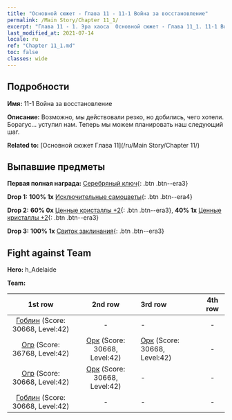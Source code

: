 ```yaml
---
title: "Основной сюжет - Глава 11 - 11-1 Война за восстановление"
permalink: /Main Story/Chapter 11_1/
excerpt: "Глава 11 - 1. Эра хаоса  Основной сюжет - Глава 11_1. 11-1 Война за восстановление"
last_modified_at: 2021-07-14
locale: ru
ref: "Chapter 11_1.md"
toc: false
classes: wide
---
```


## Подробности

 **Имя:** 11-1 Война за восстановление

 **Описание:** Возможно, мы действовали резко, но добились, чего хотели. Борагус... уступил нам. Теперь мы можем планировать наш следующий шаг.

 **Related to:** [Основной сюжет Глава 11](/ru/Main Story/Chapter 11/)

## Выпавшие предметы

 **Первая полная награда:** [Серебряный ключ](/ItemsRU/con_693/){: .btn .btn--era3}

 **Drop 1:** **100% 1x** [Исключительные самоцветы](/ItemsRU/mat_37/){: .btn .btn--era4}

 **Drop 2:** **60% 0x** [Ценные кристаллы +2](/ItemsRU/mat_31/){: .btn .btn--era3}, **40% 1x** [Ценные кристаллы +2](/ItemsRU/mat_31/){: .btn .btn--era3}

 **Drop 3:** **100% 1x** [Свиток заклинания](/ItemsRU/con_694/){: .btn .btn--era3}


## Fight against Team
 **Hero:** h_Adelaide

 **Team:**


  | 1st row | 2nd row | 3rd row | 4th row |
  |:----:|:----:|:----|:----:|
  | [Гоблин](/ru/units/Goblin/) (Score: 30668, Level:42)  | - | - | - |
  | [Огр](/ru/units/Ogre/) (Score: 36768, Level:42)  | [Орк](/ru/units/Orc/) (Score: 30668, Level:42)  | [Орк](/ru/units/Orc/) (Score: 30668, Level:42)  | - |
  | [Огр](/ru/units/Ogre/) (Score: 30668, Level:42)  | [Орк](/ru/units/Orc/) (Score: 30668, Level:42)  | - | - |
  | [Гоблин](/ru/units/Goblin/) (Score: 30668, Level:42)  | - | - | - |


